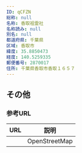```yaml
---
ID: qCFZN
総称: null
名称: 香取祖霊社
名称読み: null
別名: null
都道府県: 千葉県
区域: 香取市
緯度: 35.8850473
経度: 140.5259335
郵便番号: 2870017
住所: 千葉県香取市香取１６５７
---
```


## その他

### 参考URL

| URL | 説明          |
| --- | ------------- |
|     | OpenStreetMap |
